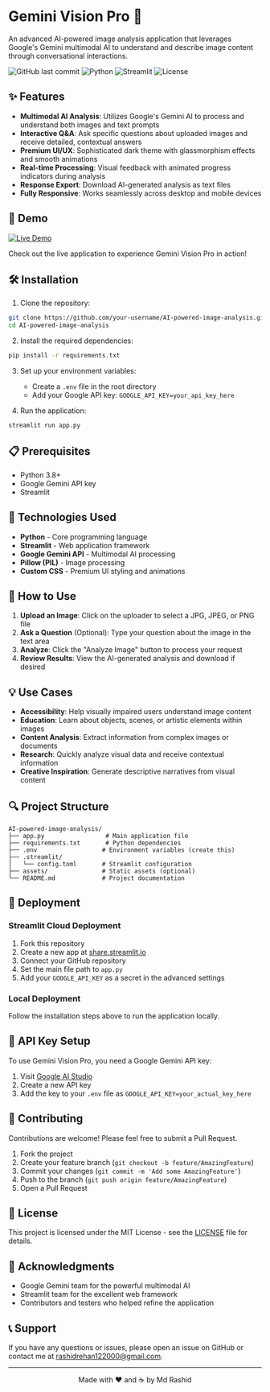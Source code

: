 # Gemini Vision Pro 🔮

An advanced AI-powered image analysis application that leverages Google's Gemini multimodal AI to understand and describe image content through conversational interactions.

![GitHub last commit](https://img.shields.io/github/last-commit/your-username/gemini-vision-pro)
![Python](https://img.shields.io/badge/Python-3.8%2B-blue)
![Streamlit](https://img.shields.io/badge/Streamlit-1.22.0%2B-FF4B4B)
![License](https://img.shields.io/badge/License-MIT-green)

## ✨ Features

- **Multimodal AI Analysis**: Utilizes Google's Gemini AI to process and understand both images and text prompts
- **Interactive Q&A**: Ask specific questions about uploaded images and receive detailed, contextual answers
- **Premium UI/UX**: Sophisticated dark theme with glassmorphism effects and smooth animations
- **Real-time Processing**: Visual feedback with animated progress indicators during analysis
- **Response Export**: Download AI-generated analysis as text files
- **Fully Responsive**: Works seamlessly across desktop and mobile devices

## 🚀 Demo

[![Live Demo](https://img.shields.io/badge/Streamlit-Live_Demo-FF4B4B?style=for-the-badge&logo=streamlit)](https://ai-powered-image-analysis.streamlit.app/)

Check out the live application to experience Gemini Vision Pro in action!


## 🛠️ Installation

1. Clone the repository:
```bash
git clone https://github.com/your-username/AI-powered-image-analysis.git
cd AI-powered-image-analysis
```

2. Install the required dependencies:
```bash
pip install -r requirements.txt
```

3. Set up your environment variables:
   - Create a `.env` file in the root directory
   - Add your Google API key: `GOOGLE_API_KEY=your_api_key_here`

4. Run the application:
```bash
streamlit run app.py
```

## 📋 Prerequisites

- Python 3.8+
- Google Gemini API key
- Streamlit

## 🔧 Technologies Used

- **Python** - Core programming language
- **Streamlit** - Web application framework
- **Google Gemini API** - Multimodal AI processing
- **Pillow (PIL)** - Image processing
- **Custom CSS** - Premium UI styling and animations

## 🎯 How to Use

1. **Upload an Image**: Click on the uploader to select a JPG, JPEG, or PNG file
2. **Ask a Question** (Optional): Type your question about the image in the text area
3. **Analyze**: Click the "Analyze Image" button to process your request
4. **Review Results**: View the AI-generated analysis and download if desired

## 💡 Use Cases

- **Accessibility**: Help visually impaired users understand image content
- **Education**: Learn about objects, scenes, or artistic elements within images
- **Content Analysis**: Extract information from complex images or documents
- **Research**: Quickly analyze visual data and receive contextual information
- **Creative Inspiration**: Generate descriptive narratives from visual content

## 🔍 Project Structure

```
AI-powered-image-analysis/
├── app.py                 # Main application file
├── requirements.txt       # Python dependencies
├── .env                  # Environment variables (create this)
├── .streamlit/
│   └── config.toml       # Streamlit configuration
├── assets/               # Static assets (optional)
└── README.md             # Project documentation
```

## 🚀 Deployment

### Streamlit Cloud Deployment

1. Fork this repository
2. Create a new app at [share.streamlit.io](https://share.streamlit.io)
3. Connect your GitHub repository
4. Set the main file path to `app.py`
5. Add your `GOOGLE_API_KEY` as a secret in the advanced settings

### Local Deployment

Follow the installation steps above to run the application locally.

## 📝 API Key Setup

To use Gemini Vision Pro, you need a Google Gemini API key:

1. Visit [Google AI Studio](https://makersuite.google.com/app/apikey)
2. Create a new API key
3. Add the key to your `.env` file as `GOOGLE_API_KEY=your_actual_key_here`

## 🤝 Contributing

Contributions are welcome! Please feel free to submit a Pull Request.

1. Fork the project
2. Create your feature branch (`git checkout -b feature/AmazingFeature`)
3. Commit your changes (`git commit -m 'Add some AmazingFeature'`)
4. Push to the branch (`git push origin feature/AmazingFeature`)
5. Open a Pull Request

## 📄 License

This project is licensed under the MIT License - see the [LICENSE](LICENSE) file for details.

## 🙏 Acknowledgments

- Google Gemini team for the powerful multimodal AI
- Streamlit team for the excellent web framework
- Contributors and testers who helped refine the application

## 📞 Support

If you have any questions or issues, please open an issue on GitHub or contact me at rashidrehan122000@gmail.com.

---

<div align="center">
Made with ❤️ and ☕ by Md Rashid
</div>
